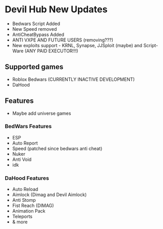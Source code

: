 # Devil Hub New Updates
- Bedwars Script Added
- New Speed removed
- AntiCheatBypass Added
- ANTI VXPE AND FUTURE USERS (removing???)
- New exploits support - KRNL, Synapse, JJSploit (maybe) and Script-Ware (ANY PAID EXECUTOR!!!)

## Supported games
- Roblox Bedwars (CURRENTLY INACTIVE DEVELOPMENT)
- DaHood


## Features

- Maybe add universe games

### BedWars Features
- ESP
- Auto Report
- Speed (patched since bedwars anti cheat)
- Nuker
- Anti Void
- idk

### DaHood Features
- Auto Reload
- Aimlock (Dimag and Devil Aimlock)
- Anti Stomp
- Fist Reach (DIMAG)
- Animation Pack
- Teleports
- & more
